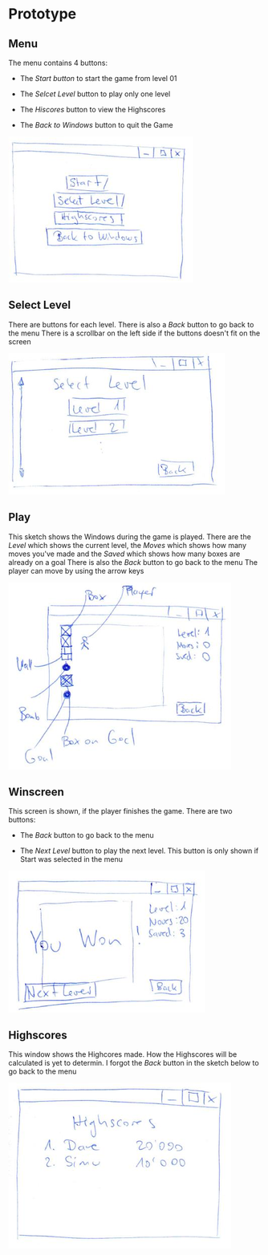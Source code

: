 # Prototype

## Menu

The menu contains 4 buttons:

- The *Start button* to start the game from level 01

- The *Selcet Level* button to play only one level

- The *Hiscores* button to view the Highscores

- The *Back to Windows* button to quit the Game

![Menu](sketches/Menu.jpg)

## Select Level

There are buttons for each level.
There is also a *Back* button to go back to the menu
There is a scrollbar on the left side if the buttons doesn't fit on the screen

![Select Level](sketches/Select_level.jpg)

## Play

This sketch shows the Windows during the game is played.
There are the *Level* which shows the current level, 
the *Moves* which shows how many moves you've made
and the *Saved* which shows how many boxes are already on a goal
There is also the *Back* button to go back to the menu
The player can move by using the arrow keys

![Play](sketches/Play.jpg)

## Winscreen

This screen is shown, if the player finishes the game.
There are two buttons:

- The *Back* button to go back to the menu

- The *Next Level* button to play the next level. This button is only shown if Start was selected in the menu

![Winscreen](sketches/Level_finished.jpg)

## Highscores

This window shows the Highcores made. How the Highscores will be calculated is yet to determin.
I forgot the *Back* button in the sketch below to go back to the menu

![Highscores](sketches/Highscore.jpg)

